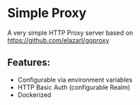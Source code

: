 # Simple Proxy

A very simple HTTP Proxy server based on https://github.com/elazarl/goproxy

## Features:

* Configurable via environment variables
* HTTP Basic Auth (configurable Realm)
* Dockerized

